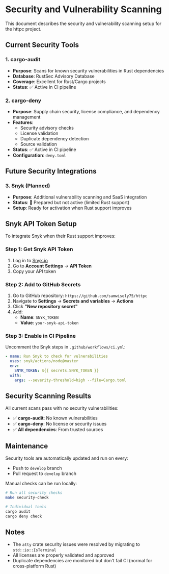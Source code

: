 # Security and Vulnerability Scanning

This document describes the security and vulnerability scanning setup for the httpc project.

## Current Security Tools

### 1. cargo-audit

- **Purpose**: Scans for known security vulnerabilities in Rust dependencies
- **Database**: RustSec Advisory Database
- **Coverage**: Excellent for Rust/Cargo projects
- **Status**: ✅ Active in CI pipeline

### 2. cargo-deny

- **Purpose**: Supply chain security, license compliance, and dependency management
- **Features**:
  - Security advisory checks
  - License validation
  - Duplicate dependency detection
  - Source validation
- **Status**: ✅ Active in CI pipeline
- **Configuration**: `deny.toml`

## Future Security Integrations

### 3. Snyk (Planned)

- **Purpose**: Additional vulnerability scanning and SaaS integration
- **Status**: 🔄 Prepared but not active (limited Rust support)
- **Setup**: Ready for activation when Rust support improves

## Snyk API Token Setup

To integrate Snyk when their Rust support improves:

### Step 1: Get Snyk API Token

1. Log in to [Snyk.io](https://snyk.io/)
2. Go to **Account Settings** → **API Token**
3. Copy your API token

### Step 2: Add to GitHub Secrets

1. Go to GitHub repository: `https://github.com/samwisely75/httpc`
2. Navigate to **Settings** → **Secrets and variables** → **Actions**
3. Click **"New repository secret"**
4. Add:
   - **Name**: `SNYK_TOKEN`
   - **Value**: `your-snyk-api-token`

### Step 3: Enable in CI Pipeline

Uncomment the Snyk steps in `.github/workflows/ci.yml`:

```yaml
- name: Run Snyk to check for vulnerabilities
  uses: snyk/actions/node@master
  env:
    SNYK_TOKEN: ${{ secrets.SNYK_TOKEN }}
  with:
    args: --severity-threshold=high --file=Cargo.toml
```

## Security Scanning Results

All current scans pass with no security vulnerabilities:

- ✅ **cargo-audit**: No known vulnerabilities
- ✅ **cargo-deny**: No license or security issues
- ✅ **All dependencies**: From trusted sources

## Maintenance

Security tools are automatically updated and run on every:

- Push to `develop` branch
- Pull request to `develop` branch

Manual checks can be run locally:

```bash
# Run all security checks
make security-check

# Individual tools
cargo audit
cargo deny check
```

## Notes

- The `atty` crate security issues were resolved by migrating to `std::io::IsTerminal`
- All licenses are properly validated and approved
- Duplicate dependencies are monitored but don't fail CI (normal for cross-platform Rust)
